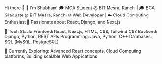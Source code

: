 Hi there 👋
👋 I'm Shubham!
🎓 MCA Student @ BIT Mesra, Ranchi | 🎓 BCA Graduate @ BIT Mesra, Ranchi
🌐 Web Developer | ☁️ Cloud Computing Enthusiast
🚀 Passionate about React, Django, and Next.js

🔧 Tech Stack:
Frontend: React, Next.js, HTML, CSS, Tailwind CSS
Backend: Django, Python, REST APIs
Programming: Java, Python, C++
Databases: SQL (MySQL, PostgreSQL)

🚀 Currently Exploring:
Advanced React concepts, 
Cloud Computing platforms,
Building scalable Web Applications

